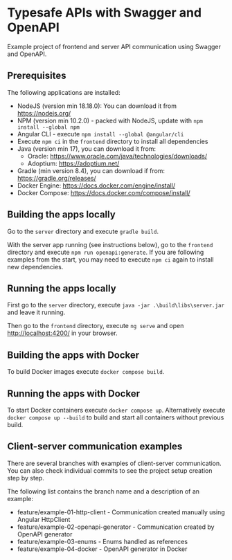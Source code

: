 # Typesafe APIs with Swagger and OpenAPI

Example project of frontend and server API communication using Swagger and OpenAPI.

## Prerequisites

The following applications are installed:

* NodeJS (version min 18.18.0): You can download it from <https://nodejs.org/>
* NPM (version min 10.2.0) - packed with NodeJS, update with `npm install --global npm`
* Angular CLI - execute `npm install --global @angular/cli`
* Execute `npm ci` in the `frontend` directory to install all dependencies
* Java (version min 17), you can download it from:
  * Oracle: <https://www.oracle.com/java/technologies/downloads/>
  * Adoptium: <https://adoptium.net/>
* Gradle (min version 8.4), you can download if from: <https://gradle.org/releases/>
* Docker Engine: <https://docs.docker.com/engine/install/>
* Docker Compose: <https://docs.docker.com/compose/install/>

## Building the apps locally

Go to the `server` directory and execute `gradle build`.

With the server app running (see instructions below), go to the `frontend` directory and execute `npm run openapi:generate`.
If you are following examples from the start, you may need to execute `npm ci` again to install new dependencies.

## Running the apps locally

First go to the `server` directory, execute `java -jar .\build\libs\server.jar` and leave it running.

Then go to the `frontend` directory, execute `ng serve` and open <http://localhost:4200/> in your browser.

## Building the apps with Docker

To build Docker images execute `docker compose build`.

## Running the apps with Docker

To start Docker containers execute `docker compose up`.
Alternatively execute `docker compose up --build` to build and start all containers without previous build.

## Client-server communication examples

There are several branches with examples of client-server communication.
You can also check individual commits to see the project setup creation step by step.

The following list contains the branch name and a description of an example:

* feature/example-01-http-client - Communication created manually using Angular HttpClient
* feature/example-02-openapi-generator - Communication created by OpenAPI generator
* feature/example-03-enums - Enums handled as references
* feature/example-04-docker - OpenAPI generator in Docker
